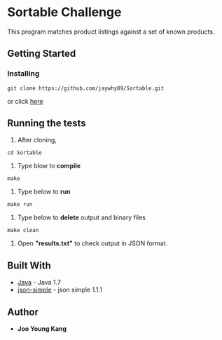 # Sortable Challenge

This program matches product listings against a set of known products.

## Getting Started

### Installing

```
git clone https://github.com/jaywhy89/Sortable.git
```
or click [here](https://github.com/jaywhy89/Sortable)

## Running the tests

1.  After cloning,
```
cd Sortable
```

1. Type blow to <b>compile</b>
```
make
```

1. Type below to <b>run</b>
```
make run
```

1. Type below to <b>delete</b> output and binary files
```
make clean
```

1.  Open <b>"results.txt"</b> to check output in JSON format.


## Built With

* [Java](http://www.oracle.com/technetwork/java/javase/downloads/jdk7-downloads-1880260.html) - Java 1.7
* [json-simple](https://code.google.com/archive/p/json-simple/) - json simple 1.1.1

## Author

* **Joo Young Kang**
